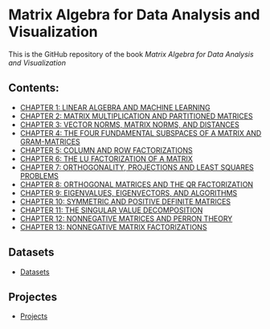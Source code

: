 # Matrix Algebra for Data Analysis and Visualization


This is the GitHub repository of the book *Matrix Algebra for Data Analysis and Visualization*

## Contents:

- [CHAPTER 1: LINEAR ALGEBRA AND MACHINE LEARNING]()
- [CHAPTER 2: MATRIX MULTIPLICATION AND PARTITIONED MATRICES]()
- [CHAPTER 3: VECTOR NORMS, MATRIX NORMS, AND DISTANCES]()
- [CHAPTER 4: THE FOUR FUNDAMENTAL SUBSPACES OF A MATRIX AND GRAM-MATRICES]()
- [CHAPTER 5: COLUMN AND ROW FACTORIZATIONS]()
- [CHAPTER 6: THE LU FACTORIZATION OF A MATRIX]()
- [CHAPTER 7: ORTHOGONALITY, PROJECTIONS AND LEAST SQUARES PROBLEMS]()
- [CHAPTER 8: ORTHOGONAL MATRICES AND THE QR FACTORIZATION]()
- [CHAPTER 9: EIGENVALUES, EIGENVECTORS, AND ALGORITHMS]()
- [CHAPTER 10: SYMMETRIC AND POSITIVE DEFINITE MATRICES]()
- [CHAPTER 11: THE SINGULAR VALUE DECOMPOSITION]()
- [CHAPTER 12: NONNEGATIVE MATRICES AND PERRON THEORY]()
- [CHAPTER 13: NONNEGATIVE MATRIX FACTORIZATIONS]()

## Datasets
- [Datasets](https://github.com/um-perez-alvaro/Matrix-Tools-for-Data-Science/blob/main/datasets/README.md)

## Projectes
- [Projects]()
